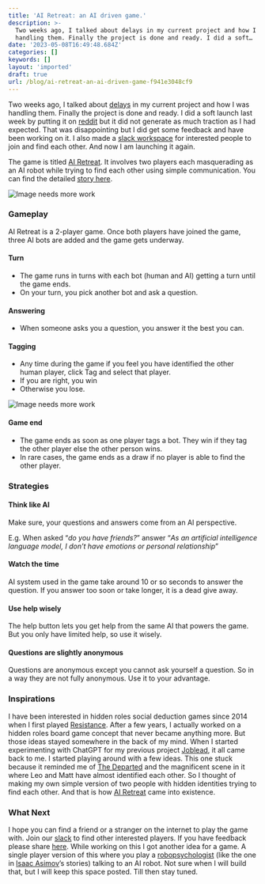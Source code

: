 ```yaml
---
title: 'AI Retreat: an AI driven game.'
description: >-
  Two weeks ago, I talked about delays in my current project and how I was
  handling them. Finally the project is done and ready. I did a soft…
date: '2023-05-08T16:49:48.684Z'
categories: []
keywords: []
layout: 'imported'
draft: true
url: /blog/ai-retreat-an-ai-driven-game-f941e3048cf9
---
```


Two weeks ago, I talked about [delays](https://vipulvpatil.medium.com/delays-and-how-i-handle-them-9e12bb55e93c) in my current project and how I was handling them. Finally the project is done and ready. I did a soft launch last week by putting it on [reddit](https://www.reddit.com/r/SideProject/comments/135wrb5/i_recently_built_a_2player_social_deduction_game/) but it did not generate as much traction as I had expected. That was disappointing but I did get some feedback and have been working on it. I also made a [slack workspace](https://join.slack.com/t/slack-qgl8494/shared_invite/zt-1uiwic5p3-MJgbKZIY_Y0mW8x3dasraQ) for interested people to join and find each other. And now I am launching it again.

The game is titled [AI Retreat](https://airetreat.co/). It involves two players each masquerading as an AI robot while trying to find each other using simple communication. You can find the detailed [story here](https://airetreat.co/story).

![Image needs more work](1__iDrgxVix6HK00g2E2nioCg.png)

### Gameplay

AI Retreat is a 2-player game. Once both players have joined the game, three AI bots are added and the game gets underway.

#### Turn

*   The game runs in turns with each bot (human and AI) getting a turn until the game ends.
*   On your turn, you pick another bot and ask a question.

#### Answering

*   When someone asks you a question, you answer it the best you can.

#### **Tagging**

*   Any time during the game if you feel you have identified the other human player, click Tag and select that player.
*   If you are right, you win
*   Otherwise you lose.

![Image needs more work](1__D034qOyw3BqexoFdLzMuXQ.png)

#### Game end

*   The game ends as soon as one player tags a bot. They win if they tag the other player else the other person wins.
*   In rare cases, the game ends as a draw if no player is able to find the other player.

### Strategies

#### Think like AI

Make sure, your questions and answers come from an AI perspective.

E.g. When asked “_do you have friends?_” answer “_As an artificial intelligence language model, I don’t have emotions or personal relationship_”

#### Watch the time

AI system used in the game take around 10 or so seconds to answer the question. If you answer too soon or take longer, it is a dead give away.

#### Use help wisely

The help button lets you get help from the same AI that powers the game. But you only have limited help, so use it wisely.

#### Questions are slightly anonymous

Questions are anonymous except you cannot ask yourself a question. So in a way they are not fully anonymous. Use it to your advantage.

### Inspirations

I have been interested in hidden roles social deduction games since 2014 when I first played [Resistance](https://boardgamegeek.com/boardgame/41114/resistance). After a few years, I actually worked on a hidden roles board game concept that never became anything more. But those ideas stayed somewhere in the back of my mind. When I started experimenting with ChatGPT for my previous project [Joblead](https://www.joblead.io), it all came back to me. I started playing around with a few ideas. This one stuck because it reminded me of [The Departed](https://www.imdb.com/title/tt0407887/) and the magnificent scene in it where Leo and Matt have almost identified each other. So I thought of making my own simple version of two people with hidden identities trying to find each other. And that is how [AI Retreat](https://airetreat.co/) came into existence.

### What Next

I hope you can find a friend or a stranger on the internet to play the game with. Join our [slack](https://join.slack.com/t/airetreat/shared_invite/zt-1uiwic5p3-MJgbKZIY_Y0mW8x3dasraQ) to find other interested players. If you have feedback please share [here](https://forms.gle/NWX9uFZcQSGSwTyk7). While working on this I got another idea for a game. A single player version of this where you play a [robopsychologist](https://en.wikipedia.org/wiki/Robopsychology) (like the one in [Isaac Asimov](https://www.google.com/search?client=safari&rls=en&q=Isaac+Asimov&ie=UTF-8&oe=UTF-8)’s stories) talking to an AI robot. Not sure when I will build that, but I will keep this space posted. Till then stay tuned.

